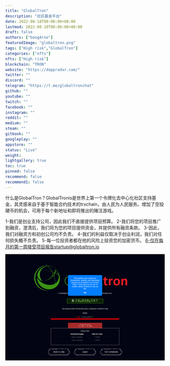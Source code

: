 ```yaml
---
title: "GlobalTron"
description: "社区基金平台"
date: 2022-08-18T00:00:00+08:00
lastmod: 2022-08-18T00:00:00+08:00
draft: false
authors: ["boogArno"]
featuredImage: "globaltron.png"
tags: ["High risk","GlobalTron"]
categories: ["nfts"]
nfts: ["High risk"]
blockchain: "TRON"
website: "https://dappradar.com/"
twitter: ""
discord: ""
telegram: "https://t.me/globaltronchat"
github: ""
youtube: ""
twitch: ""
facebook: ""
instagram: ""
reddit: ""
medium: ""
steam: ""
gitbook: ""
googleplay: ""
appstore: ""
status: "Live"
weight: 
lightgallery: true
toc: true
pinned: false
recommend: false
recommend1: false
---
```

什么是GlobalTron？GlobalTronis是世界上第一个令牌化去中心化社区支持基金，其灵感来自于基于智能合约技术的trxchain，由人民为人民服务。增加了空投硬币的机会，可用于每个新地址和即将推出的赌注游戏。

1-我们是创业支持公司，因此我们不直接提供项目预算。
2-我们将您的项目推广到融资，澄清后，我们将为您的项目提供资金，并提供所有融资条款。
3-因此，我们对融资方和初创公司均不负责。
4-我们的利益仅取决于创业利润，我们对任何损失概不负责。
5-每一位投资者都在他的风险上投资您的加密货币。
6-仅在每月的第一周接受项目报告startup@globaltron.io

![globaltron-dapp-high-risk-tron-image1_398766c6070c9b77e2412873b634b041](globaltron-dapp-high-risk-tron-image1_398766c6070c9b77e2412873b634b041.png)